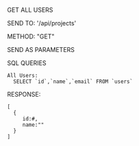 GET ALL USERS

  SEND TO:
    '/api/projects'

  METHOD:
    "GET"

  SEND AS PARAMETERS


  SQL QUERIES

    All Users:
      SELECT `id`,`name`,`email` FROM `users`


  RESPONSE:

    [
      {
         id:#,
         name:""
      }
    ]
